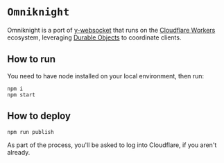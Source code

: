 # `Omniknight`

Omniknight is a port of [y-websocket](https://github.com/yjs/y-websocket) that runs on the [Cloudflare Workers](https://workers.cloudflare.com/) ecosystem,
leveraging [Durable Objects](https://developers.cloudflare.com/durable-objects/) to coordinate clients.

## How to run

You need to have node installed on your local environment, then run:

```
npm i
npm start
```

## How to deploy

```
npm run publish
```

As part of the process, you'll be asked to log into Cloudflare, if you aren't already.